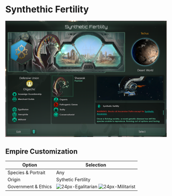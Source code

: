 # Synthethic Fertility

![image info](./Source/empire.png)

## Empire Customization

| Option | Selection |
| --- | --- |
| Species & Portrait   | Any  |
| Origin               | Sythetic Fertility |
| Government & Ethics  | <img width="24" height="24" alt="24px-Egalitarian" src="https://github.com/user-attachments/assets/93da4fd1-e649-475d-a3f5-a84a46562ddc" /> <img width="24" height="24" alt="24px-Militarist" src="https://github.com/user-attachments/assets/cb344d77-3e0f-4975-8d7d-264385f3cd5f" /> | 

